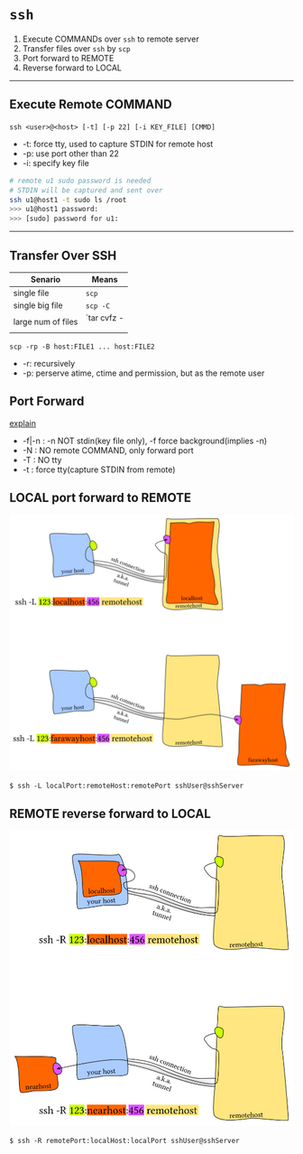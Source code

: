 # `ssh`
1. Execute COMMANDs over `ssh` to remote server
1. Transfer files over `ssh` by `scp`
1. Port forward to REMOTE
1. Reverse forward to LOCAL

---

## Execute Remote COMMAND

`ssh <user>@<host> [-t] [-p 22] [-i KEY_FILE] [CMMD]`
* -t: force tty, used to capture STDIN for remote host
* -p: use port other than 22
* -i: specify key file


```bash
# remote u1 sudo password is needed
# STDIN will be captured and sent over
ssh u1@host1 -t sudo ls /root
>>> u1@host1 password:
>>> [sudo] password for u1:

```

---

## Transfer Over SSH

Senario | Means
---|---
single file | `scp`
single big file | `scp -C`
large num of files | `tar cvfz - <dir> | ssh u@h 'cd /home/u/t && tar xcfz -'` <br> `tar cvfz - <dir> | shh u@h 'tar xcfz - -C <cd-dir>' `

`scp -rp -B host:FILE1 ... host:FILE2`  
* -r: recursively
* -p: perserve atime, ctime and permission, but as the remote user 

## Port Forward
[explain][ssh-forward]
* -f|-n : -n NOT stdin(key file only), -f force background(implies -n)
* -N : NO remote COMMAND, only forward port
* -T : NO tty
* -t : force tty(capture STDIN from remote)


## LOCAL port forward to REMOTE
![](img/ssh-forward.png)

`$ ssh -L localPort:remoteHost:remotePort sshUser@sshServer`


## REMOTE reverse forward to LOCAL
![](img/ssh-reverse-forward.png)

`$ ssh -R remotePort:localHost:localPort sshUser@sshServer`


[ssh-forward]: https://unix.stackexchange.com/questions/46235/how-does-reverse-ssh-tunneling-work

